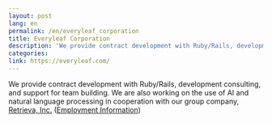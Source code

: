 ```yaml
---
layout: post
lang: en
permalink: /en/everyleaf_corporation
title: Everyleaf Corporation
description: 'We provide contract development with Ruby/Rails, development consulting, and support for team building. We are also working on the use of AI and natural language processing in cooperation with our group company, Retrieva, Inc. (Employment Information)'
categories: 
link: https://everyleaf.com/
---
```


<p>We provide contract development with Ruby/Rails, development consulting, and support for team building. We are also working on the use of AI and natural language processing in cooperation with our group company, <a href="https://retrieva.jp/">Retrieva, Inc.</a> (<a href="https://everyleaf.com/we-are-hiring">Employment Information</a>)</p>
